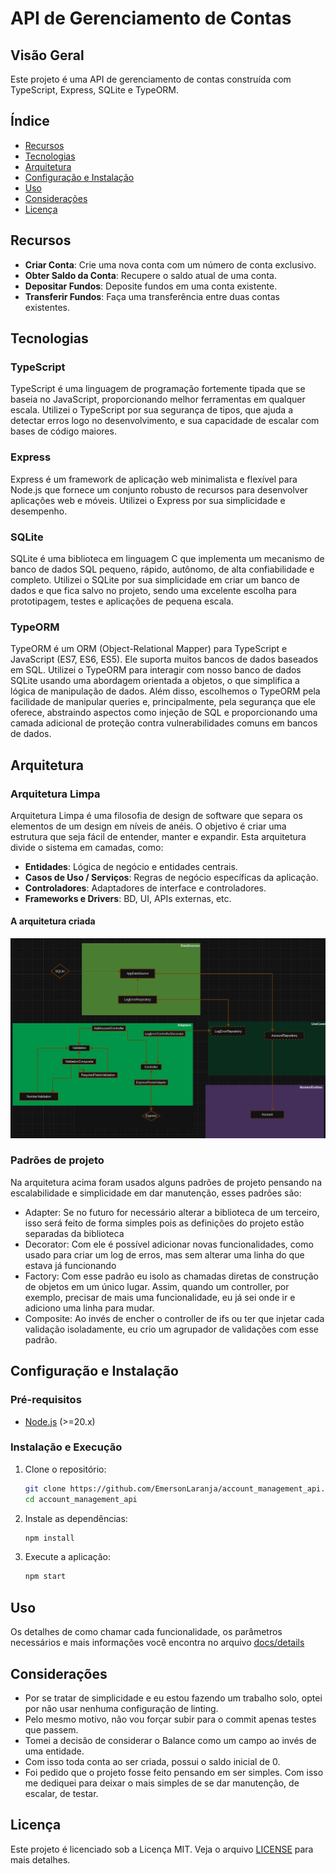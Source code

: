 # API de Gerenciamento de Contas

## Visão Geral

Este projeto é uma API de gerenciamento de contas construída com TypeScript, Express, SQLite e TypeORM.

## Índice

- [Recursos](#recursos)
- [Tecnologias](#tecnologias)
- [Arquitetura](#arquitetura)
- [Configuração e Instalação](#configuração-e-instalação)
- [Uso](#uso)
- [Considerações](#considerações)
- [Licença](#licença)

## Recursos

- **Criar Conta**: Crie uma nova conta com um número de conta exclusivo.
- **Obter Saldo da Conta**: Recupere o saldo atual de uma conta.
- **Depositar Fundos**: Deposite fundos em uma conta existente.
- **Transferir Fundos**: Faça uma transferência entre duas contas existentes.

## Tecnologias

### TypeScript

TypeScript é uma linguagem de programação fortemente tipada que se baseia no JavaScript, proporcionando melhor ferramentas em qualquer escala. Utilizei o TypeScript por sua segurança de tipos, que ajuda a detectar erros logo no desenvolvimento, e sua capacidade de escalar com bases de código maiores.

### Express

Express é um framework de aplicação web minimalista e flexível para Node.js que fornece um conjunto robusto de recursos para desenvolver aplicações web e móveis. Utilizei o Express por sua simplicidade e desempenho.

### SQLite

SQLite é uma biblioteca em linguagem C que implementa um mecanismo de banco de dados SQL pequeno, rápido, autônomo, de alta confiabilidade e completo. Utilizei o SQLite por sua simplicidade em criar um banco de dados e que fica salvo no projeto, sendo uma excelente escolha para prototipagem, testes e aplicações de pequena escala.

### TypeORM

TypeORM é um ORM (Object-Relational Mapper) para TypeScript e JavaScript (ES7, ES6, ES5). Ele suporta muitos bancos de dados baseados em SQL. Utilizei o TypeORM para interagir com nosso banco de dados SQLite usando uma abordagem orientada a objetos, o que simplifica a lógica de manipulação de dados. Além disso, escolhemos o TypeORM pela facilidade de manipular queries e, principalmente, pela segurança que ele oferece, abstraindo aspectos como injeção de SQL e proporcionando uma camada adicional de proteção contra vulnerabilidades comuns em bancos de dados.

## Arquitetura

### Arquitetura Limpa

Arquitetura Limpa é uma filosofia de design de software que separa os elementos de um design em níveis de anéis. O objetivo é criar uma estrutura que seja fácil de entender, manter e expandir. Esta arquitetura divide o sistema em camadas, como:

- **Entidades**: Lógica de negócio e entidades centrais.
- **Casos de Uso / Serviços**: Regras de negócio específicas da aplicação.
- **Controladores**: Adaptadores de interface e controladores.
- **Frameworks e Drivers**: BD, UI, APIs externas, etc.

#### A arquitetura criada

![](.github/architecture.png)

### Padrões de projeto

Na arquitetura acima foram usados alguns padrões de projeto pensando na escalabilidade e simplicidade em dar manutenção, esses padrões são:

- Adapter: Se no futuro for necessário alterar a biblioteca de um terceiro, isso será feito de forma simples pois as definições do projeto estão separadas da biblioteca
- Decorator: Com ele é possível adicionar novas funcionalidades, como usado para criar um log de erros, mas sem alterar uma linha do que estava já funcionando
- Factory: Com esse padrão eu isolo as chamadas diretas de construção de objetos em um único lugar. Assim, quando um controller, por exemplo, precisar de mais uma funcionalidade, eu já sei onde ir e adiciono uma linha para mudar.
- Composite: Ao invés de encher o controller de ifs ou ter que injetar cada validação isoladamente, eu crio um agrupador de validações com esse padrão.

## Configuração e Instalação

### Pré-requisitos

- [Node.js](https://nodejs.org/) (>=20.x)

### Instalação e Execução

1. Clone o repositório:

   ```bash
   git clone https://github.com/EmersonLaranja/account_management_api.git
   cd account_management_api
   ```

2. Instale as dependências:

   ```bash
   npm install
   ```

3. Execute a aplicação:
   ```bash
   npm start
   ```

## Uso

Os detalhes de como chamar cada funcionalidade, os parâmetros necessários e mais informações você encontra no arquivo [docs/details](src/docs/details.pdf)

## Considerações

- Por se tratar de simplicidade e eu estou fazendo um trabalho solo, optei por não usar nenhuma configuração de linting.
- Pelo mesmo motivo, não vou forçar subir para o commit apenas testes que passem.
- Tomei a decisão de considerar o Balance como um campo ao invés de uma entidade.
- Com isso toda conta ao ser criada, possui o saldo inicial de 0.
- Foi pedido que o projeto fosse feito pensando em ser simples. Com isso me dediquei para deixar o mais simples de se dar manutenção, de escalar, de testar.

## Licença

Este projeto é licenciado sob a Licença MIT. Veja o arquivo [LICENSE](LICENSE.md) para mais detalhes.
